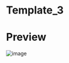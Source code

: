 # Template_3

# Preview
![image](https://user-images.githubusercontent.com/54380152/174438662-61380c24-a3bb-448c-b16b-6d420d80acd6.png)
